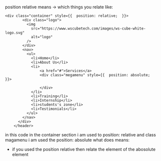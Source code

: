position relative means -> which things you relate 
like: 
```
<div class="container" style={{  position: relative;  }}>
        <div class="logo">
          <img
            src="https://www.wscubetech.com/images/ws-cube-white-logo.svg"
            alt="logo"
          />
        </div>
        <nav>
          <ul>
            <li>Home</li>
            <li>About Us</li>
            <li>
                <a href="#">Services</a>
                <div class="megamenu" style={{  position: absolute;  }}>
                    
                </div>
            </li>
            <li>Training</li>
            <li>Internship</li>
            <li>students's zone</li>
            <li>Testimonials</li>
          </ul>
        </nav>
      </div>
    </header>
```

in this code in the container section i am used to position: relative and class magamenu i am used the position: absolute what does means:

- if you used the position relative then relate the element of the abosolute element